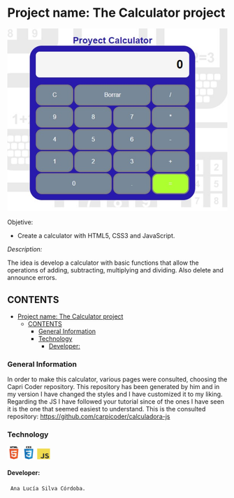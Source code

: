 # Project name: The Calculator project
![Calculator](img/calculadora.jpg)

Objetive: 
- Create a calculator with HTML5, CSS3 and JavaScript.

_Description:_

The idea is develop a calculator with basic functions that allow the operations of adding, subtracting, multiplying and dividing. Also delete and announce errors.

## CONTENTS

- [Project name: The Calculator project](#project-name-the-calculator-project)
  - [CONTENTS](#contents)
    - [General Information](#general-information)
    - [Technology](#technology)
      - [Developer:](#developer)

### General Information
In order to make this calculator, various pages were consulted, choosing the Capri Coder repository. This repository has been generated by him and in my version I have changed the styles and I have customized it to my liking. Regarding the JS I have followed your tutorial since of the ones I have seen it is the one that seemed easiest to understand. This is the consulted repository: https://github.com/carpicoder/calculadora-js
### Technology

<img src="https://raw.githubusercontent.com/devicons/devicon/master/icons/html5/html5-original-wordmark.svg" alt="html5" width="30" height="30"/>
<img src="https://raw.githubusercontent.com/devicons/devicon/master/icons/css3/css3-original-wordmark.svg" alt="css3" width="30" height="30"/>
<img src="https://raw.githubusercontent.com/devicons/devicon/master/icons/javascript/javascript-original.svg" alt="javascript" width="30" height="25"/>

#### Developer:
     Ana Lucía Silva Córdoba.
